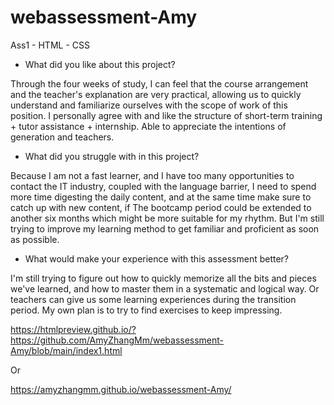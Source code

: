 # webassessment-Amy
Ass1 - HTML - CSS



* What did you like about this project?

Through the four weeks of study, I can feel that the course arrangement and the teacher's explanation are very practical, allowing us to quickly understand and familiarize ourselves with the scope of work of this position. I personally agree with and like the structure of short-term training + tutor assistance + internship. Able to appreciate the intentions of generation and teachers.




* What did you struggle with in this project?

Because I am not a fast learner, and I have too many opportunities to contact the IT industry, coupled with the language barrier, I need to spend more time digesting the daily content, and at the same time make sure to catch up with new content, if The bootcamp period could be extended to another six months which might be more suitable for my rhythm. But I'm still trying to improve my learning method to get familiar and proficient as soon as possible.




* What would make your experience with this assessment better?

I'm still trying to figure out how to quickly memorize all the bits and pieces we've learned, and how to master them in a systematic and logical way. Or teachers can give us some learning experiences during the transition period.  My own plan is to try to find exercises to keep impressing.










https://htmlpreview.github.io/?https://github.com/AmyZhangMm/webassessment-Amy/blob/main/index1.html 


Or


https://amyzhangmm.github.io/webassessment-Amy/

